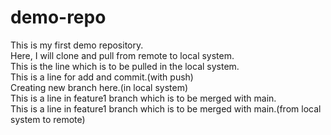 # demo-repo

This is my first demo repository.
<br>
Here, I will clone and pull from remote to local system.
<br>
This is the line which is to be pulled in the local system.
<br>
This is a line for add and commit.(with push)
<br>
Creating new branch here.(in local system)
<br>
This is a line in feature1 branch which is to be merged with main.
<br>
This is a line in feature1 branch which is to be merged with main.(from local system to remote)
